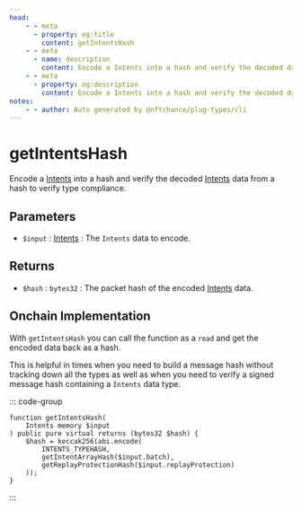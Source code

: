 ```yaml
---
head:
    - - meta
      - property: og:title
        content: getIntentsHash
    - - meta
      - name: description
        content: Encode a Intents into a hash and verify the decoded data to verify type compliance.
    - - meta
      - property: og:description
        content: Encode a Intents into a hash and verify the decoded data to verify type compliance.
notes:
    - - author: Auto generated by @nftchance/plug-types/cli
---
```

        
# getIntentsHash

Encode a [Intents](/generated/base-types/Intents) into a hash and verify the decoded [Intents](/generated/base-types/Intents) data from a hash to verify type compliance.

## Parameters

- `$input` : [Intents](/generated/base-types/Intents) : The `Intents` data to encode.

## Returns

- `$hash` : `bytes32` : The packet hash of the encoded [Intents](/generated/base-types/Intents) data.

## Onchain Implementation

With `getIntentsHash` you can call the function as a `read` and get the encoded data back as a hash. 
        
This is helpful in times when you need to build a message hash without tracking down all the types as well as when you need to verify a signed message hash containing a `Intents` data type.

::: code-group

``` solidity [Types.sol:getIntentsHash]
function getIntentsHash(
	Intents memory $input
) public pure virtual returns (bytes32 $hash) {
	$hash = keccak256(abi.encode(
		INTENTS_TYPEHASH,
		getIntentArrayHash($input.batch),
		getReplayProtectionHash($input.replayProtection)
	));
}
``` 

:::